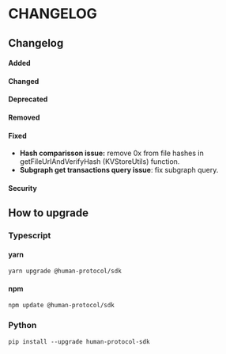 # CHANGELOG

## Changelog

#### Added

#### Changed

#### Deprecated

#### Removed

#### Fixed

* **Hash comparisson issue:** remove 0x from file hashes in getFileUrlAndVerifyHash (KVStoreUtils) function.
* **Subgraph get transactions query issue**: fix subgraph query.

#### Security

## How to upgrade

### Typescript

#### yarn

```
yarn upgrade @human-protocol/sdk
```

#### npm

```
npm update @human-protocol/sdk
```

### Python

```
pip install --upgrade human-protocol-sdk
```
